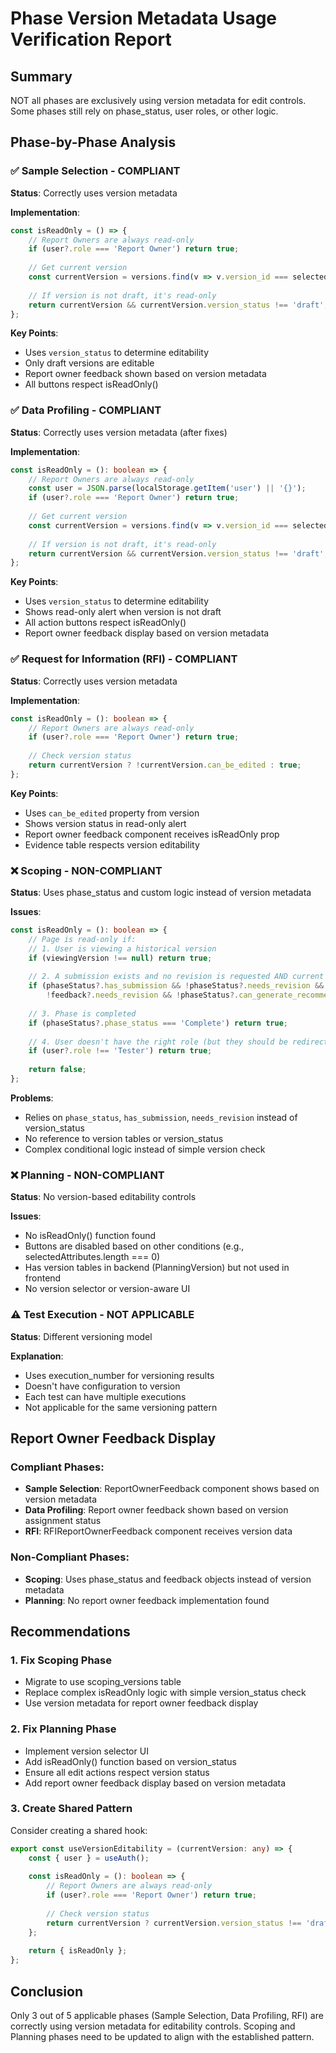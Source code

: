 # Phase Version Metadata Usage Verification Report

## Summary
NOT all phases are exclusively using version metadata for edit controls. Some phases still rely on phase_status, user roles, or other logic.

## Phase-by-Phase Analysis

### ✅ Sample Selection - COMPLIANT
**Status**: Correctly uses version metadata

**Implementation**:
```typescript
const isReadOnly = () => {
    // Report Owners are always read-only
    if (user?.role === 'Report Owner') return true;
    
    // Get current version
    const currentVersion = versions.find(v => v.version_id === selectedVersionId);
    
    // If version is not draft, it's read-only
    return currentVersion && currentVersion.version_status !== 'draft';
};
```

**Key Points**:
- Uses `version_status` to determine editability
- Only draft versions are editable
- Report owner feedback shown based on version metadata
- All buttons respect isReadOnly()

### ✅ Data Profiling - COMPLIANT
**Status**: Correctly uses version metadata (after fixes)

**Implementation**:
```typescript
const isReadOnly = (): boolean => {
    // Report Owners are always read-only
    const user = JSON.parse(localStorage.getItem('user') || '{}');
    if (user?.role === 'Report Owner') return true;
    
    // Get current version
    const currentVersion = versions.find(v => v.version_id === selectedVersionId);
    
    // If version is not draft, it's read-only
    return currentVersion && currentVersion.version_status !== 'draft';
};
```

**Key Points**:
- Uses `version_status` to determine editability
- Shows read-only alert when version is not draft
- All action buttons respect isReadOnly()
- Report owner feedback display based on version metadata

### ✅ Request for Information (RFI) - COMPLIANT
**Status**: Correctly uses version metadata

**Implementation**:
```typescript
const isReadOnly = (): boolean => {
    // Report Owners are always read-only
    if (user?.role === 'Report Owner') return true;
    
    // Check version status
    return currentVersion ? !currentVersion.can_be_edited : true;
};
```

**Key Points**:
- Uses `can_be_edited` property from version
- Shows version status in read-only alert
- Report owner feedback component receives isReadOnly prop
- Evidence table respects version editability

### ❌ Scoping - NON-COMPLIANT
**Status**: Uses phase_status and custom logic instead of version metadata

**Issues**:
```typescript
const isReadOnly = (): boolean => {
    // Page is read-only if:
    // 1. User is viewing a historical version
    if (viewingVersion !== null) return true;
    
    // 2. A submission exists and no revision is requested AND current version cannot be edited
    if (phaseStatus?.has_submission && !phaseStatus?.needs_revision && 
        !feedback?.needs_revision && !phaseStatus?.can_generate_recommendations) return true;
    
    // 3. Phase is completed
    if (phaseStatus?.phase_status === 'Complete') return true;
    
    // 4. User doesn't have the right role (but they should be redirected anyway)
    if (user?.role !== 'Tester') return true;
    
    return false;
};
```

**Problems**:
- Relies on `phase_status`, `has_submission`, `needs_revision` instead of version_status
- No reference to version tables or version_status
- Complex conditional logic instead of simple version check

### ❌ Planning - NON-COMPLIANT
**Status**: No version-based editability controls

**Issues**:
- No isReadOnly() function found
- Buttons are disabled based on other conditions (e.g., selectedAttributes.length === 0)
- Has version tables in backend (PlanningVersion) but not used in frontend
- No version selector or version-aware UI

### ⚠️ Test Execution - NOT APPLICABLE
**Status**: Different versioning model

**Explanation**:
- Uses execution_number for versioning results
- Doesn't have configuration to version
- Each test can have multiple executions
- Not applicable for the same versioning pattern

## Report Owner Feedback Display

### Compliant Phases:
- **Sample Selection**: ReportOwnerFeedback component shows based on version metadata
- **Data Profiling**: Report owner feedback shown based on version assignment status
- **RFI**: RFIReportOwnerFeedback component receives version data

### Non-Compliant Phases:
- **Scoping**: Uses phase_status and feedback objects instead of version metadata
- **Planning**: No report owner feedback implementation found

## Recommendations

### 1. Fix Scoping Phase
- Migrate to use scoping_versions table
- Replace complex isReadOnly logic with simple version_status check
- Use version metadata for report owner feedback display

### 2. Fix Planning Phase
- Implement version selector UI
- Add isReadOnly() function based on version_status
- Ensure all edit actions respect version status
- Add report owner feedback display based on version metadata

### 3. Create Shared Pattern
Consider creating a shared hook:
```typescript
export const useVersionEditability = (currentVersion: any) => {
    const { user } = useAuth();
    
    const isReadOnly = (): boolean => {
        // Report Owners are always read-only
        if (user?.role === 'Report Owner') return true;
        
        // Check version status
        return currentVersion ? currentVersion.version_status !== 'draft' : true;
    };
    
    return { isReadOnly };
};
```

## Conclusion

Only 3 out of 5 applicable phases (Sample Selection, Data Profiling, RFI) are correctly using version metadata for editability controls. Scoping and Planning phases need to be updated to align with the established pattern.